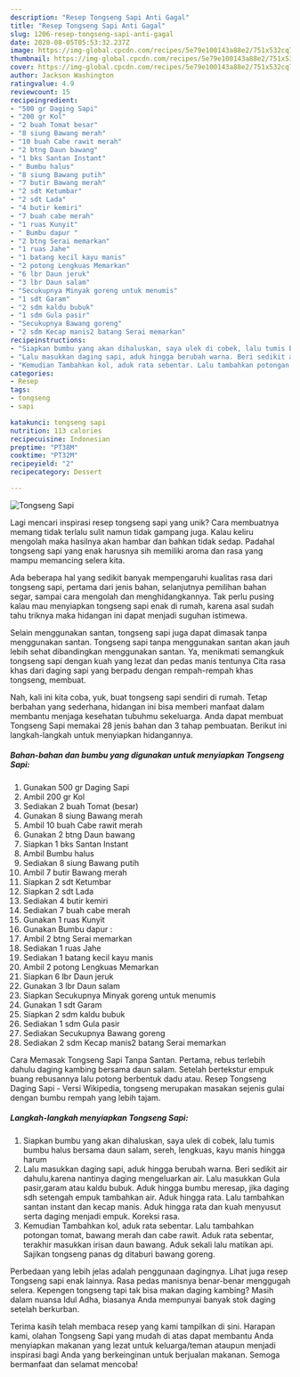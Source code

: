 ```yaml
---
description: "Resep Tongseng Sapi Anti Gagal"
title: "Resep Tongseng Sapi Anti Gagal"
slug: 1206-resep-tongseng-sapi-anti-gagal
date: 2020-08-05T05:53:32.237Z
image: https://img-global.cpcdn.com/recipes/5e79e100143a88e2/751x532cq70/tongseng-sapi-foto-resep-utama.jpg
thumbnail: https://img-global.cpcdn.com/recipes/5e79e100143a88e2/751x532cq70/tongseng-sapi-foto-resep-utama.jpg
cover: https://img-global.cpcdn.com/recipes/5e79e100143a88e2/751x532cq70/tongseng-sapi-foto-resep-utama.jpg
author: Jackson Washington
ratingvalue: 4.9
reviewcount: 15
recipeingredient:
- "500 gr Daging Sapi"
- "200 gr Kol"
- "2 buah Tomat besar"
- "8 siung Bawang merah"
- "10 buah Cabe rawit merah"
- "2 btng Daun bawang"
- "1 bks Santan Instant"
- " Bumbu halus"
- "8 siung Bawang putih"
- "7 butir Bawang merah"
- "2 sdt Ketumbar"
- "2 sdt Lada"
- "4 butir kemiri"
- "7 buah cabe merah"
- "1 ruas Kunyit"
- " Bumbu dapur "
- "2 btng Serai memarkan"
- "1 ruas Jahe"
- "1 batang kecil kayu manis"
- "2 potong Lengkuas Memarkan"
- "6 lbr Daun jeruk"
- "3 lbr Daun salam"
- "Secukupnya Minyak goreng untuk menumis"
- "1 sdt Garam"
- "2 sdm kaldu bubuk"
- "1 sdm Gula pasir"
- "Secukupnya Bawang goreng"
- "2 sdm Kecap manis2 batang Serai memarkan"
recipeinstructions:
- "Siapkan bumbu yang akan dihaluskan, saya ulek di cobek, lalu tumis bumbu halus bersama daun salam, sereh, lengkuas, kayu manis hingga harum"
- "Lalu masukkan daging sapi, aduk hingga berubah warna. Beri sedikit air dahulu,karena nantinya daging mengeluarkan air. Lalu masukkan Gula pasir,garam atau kaldu bubuk. Aduk hingga bumbu meresap, jika daging sdh setengah empuk tambahkan air. Aduk hingga rata. Lalu tambahkan santan instant dan kecap manis. Aduk hingga rata dan kuah menyusut serta daging menjadi empuk. Koreksi rasa."
- "Kemudian Tambahkan kol, aduk rata sebentar. Lalu tambahkan potongan tomat, bawang merah dan cabe rawit. Aduk rata sebentar, terakhir masukkan irisan daun bawang. Aduk sekali lalu matikan api. Sajikan tongseng panas dg ditaburi bawang goreng."
categories:
- Resep
tags:
- tongseng
- sapi

katakunci: tongseng sapi 
nutrition: 113 calories
recipecuisine: Indonesian
preptime: "PT38M"
cooktime: "PT32M"
recipeyield: "2"
recipecategory: Dessert

---
```



![Tongseng Sapi](https://img-global.cpcdn.com/recipes/5e79e100143a88e2/751x532cq70/tongseng-sapi-foto-resep-utama.jpg)

Lagi mencari inspirasi resep tongseng sapi yang unik? Cara membuatnya memang tidak terlalu sulit namun tidak gampang juga. Kalau keliru mengolah maka hasilnya akan hambar dan bahkan tidak sedap. Padahal tongseng sapi yang enak harusnya sih memiliki aroma dan rasa yang mampu memancing selera kita.

Ada beberapa hal yang sedikit banyak mempengaruhi kualitas rasa dari tongseng sapi, pertama dari jenis bahan, selanjutnya pemilihan bahan segar, sampai cara mengolah dan menghidangkannya. Tak perlu pusing kalau mau menyiapkan tongseng sapi enak di rumah, karena asal sudah tahu triknya maka hidangan ini dapat menjadi suguhan istimewa.

Selain menggunakan santan, tongseng sapi juga dapat dimasak tanpa menggunakan santan. Tongseng sapi tanpa menggunakan santan akan jauh lebih sehat dibandingkan menggunakan santan. Ya, menikmati semangkuk tongseng sapi dengan kuah yang lezat dan pedas manis tentunya Cita rasa khas dari daging sapi yang berpadu dengan rempah-rempah khas tongseng, membuat.


Nah, kali ini kita coba, yuk, buat tongseng sapi sendiri di rumah. Tetap berbahan yang sederhana, hidangan ini bisa memberi manfaat dalam membantu menjaga kesehatan tubuhmu sekeluarga. Anda dapat membuat Tongseng Sapi memakai 28 jenis bahan dan 3 tahap pembuatan. Berikut ini langkah-langkah untuk menyiapkan hidangannya.

<!--inarticleads1-->

##### Bahan-bahan dan bumbu yang digunakan untuk menyiapkan Tongseng Sapi:

1. Gunakan 500 gr Daging Sapi
1. Ambil 200 gr Kol
1. Sediakan 2 buah Tomat (besar)
1. Gunakan 8 siung Bawang merah
1. Ambil 10 buah Cabe rawit merah
1. Gunakan 2 btng Daun bawang
1. Siapkan 1 bks Santan Instant
1. Ambil  Bumbu halus
1. Sediakan 8 siung Bawang putih
1. Ambil 7 butir Bawang merah
1. Siapkan 2 sdt Ketumbar
1. Siapkan 2 sdt Lada
1. Sediakan 4 butir kemiri
1. Sediakan 7 buah cabe merah
1. Gunakan 1 ruas Kunyit
1. Gunakan  Bumbu dapur :
1. Ambil 2 btng Serai memarkan
1. Sediakan 1 ruas Jahe
1. Sediakan 1 batang kecil kayu manis
1. Ambil 2 potong Lengkuas Memarkan
1. Siapkan 6 lbr Daun jeruk
1. Gunakan 3 lbr Daun salam
1. Siapkan Secukupnya Minyak goreng untuk menumis
1. Gunakan 1 sdt Garam
1. Siapkan 2 sdm kaldu bubuk
1. Sediakan 1 sdm Gula pasir
1. Sediakan Secukupnya Bawang goreng
1. Sediakan 2 sdm Kecap manis2 batang Serai memarkan


Cara Memasak Tongseng Sapi Tanpa Santan. Pertama, rebus terlebih dahulu daging kambing bersama daun salam. Setelah bertekstur empuk buang rebusannya lalu potong berbentuk dadu atau. Resep Tongseng Daging Sapi - Versi Wikipedia, tongseng merupakan masakan sejenis gulai dengan bumbu rempah yang lebih tajam. 

<!--inarticleads2-->

##### Langkah-langkah menyiapkan Tongseng Sapi:

1. Siapkan bumbu yang akan dihaluskan, saya ulek di cobek, lalu tumis bumbu halus bersama daun salam, sereh, lengkuas, kayu manis hingga harum
1. Lalu masukkan daging sapi, aduk hingga berubah warna. Beri sedikit air dahulu,karena nantinya daging mengeluarkan air. Lalu masukkan Gula pasir,garam atau kaldu bubuk. Aduk hingga bumbu meresap, jika daging sdh setengah empuk tambahkan air. Aduk hingga rata. Lalu tambahkan santan instant dan kecap manis. Aduk hingga rata dan kuah menyusut serta daging menjadi empuk. Koreksi rasa.
1. Kemudian Tambahkan kol, aduk rata sebentar. Lalu tambahkan potongan tomat, bawang merah dan cabe rawit. Aduk rata sebentar, terakhir masukkan irisan daun bawang. Aduk sekali lalu matikan api. Sajikan tongseng panas dg ditaburi bawang goreng.


Perbedaan yang lebih jelas adalah penggunaan dagingnya. Lihat juga resep Tongseng sapi enak lainnya. Rasa pedas manisnya benar-benar menggugah selera. Kepengen tongseng tapi tak bisa makan daging kambing? Masih dalam nuansa Idul Adha, biasanya Anda mempunyai banyak stok daging setelah berkurban. 

Terima kasih telah membaca resep yang kami tampilkan di sini. Harapan kami, olahan Tongseng Sapi yang mudah di atas dapat membantu Anda menyiapkan makanan yang lezat untuk keluarga/teman ataupun menjadi inspirasi bagi Anda yang berkeinginan untuk berjualan makanan. Semoga bermanfaat dan selamat mencoba!
